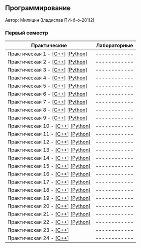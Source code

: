 ## Программирование

Автор: Милицин Владислав ПИ-б-о-201(2)

### Первый семестр

| Практические | Лабораторные |
| ------------ | ------------ |
| Практическая 1 - [[C++]](https://github.com/tw9ntyseven/Programming/blob/master/Practice/01/C%2B%2B/01/01/main.cpp) [[Python]](https://github.com/tw9ntyseven/Programming/blob/master/Practice/01/Python/my.py) | ------------ |
| Практическая 2 - [[C++]](https://github.com/tw9ntyseven/Programming/tree/master/Practice/02/%D0%A1%2B%2B) [[Python]](https://github.com/tw9ntyseven/Programming/blob/master/Practice/02/Python/my.py) | ------------ |
| Практическая 3 - [[C++]](https://github.com/tw9ntyseven/Programming/blob/master/Practice/03/C%2B%2B/03%20C%2B%2B/03%20C%2B%2B/main.cpp) [[Python]](https://github.com/tw9ntyseven/Programming/blob/master/Practice/03/Python/my.py) | ------------ |
| Практическая 4 - [[C++]](https://github.com/tw9ntyseven/Programming/blob/master/Practice/04/C%2B%2B/04%20C%2B%2B/04%20C%2B%2B/main.cpp) [[Python]](https://github.com/tw9ntyseven/Programming/blob/master/Practice/04/Python/my.py) | ------------ |
| Практическая 5 - [[C++]](https://github.com/tw9ntyseven/Programming/blob/master/Practice/05/C%2B%2B/05%20C%2B%2B/05%20C%2B%2B/main.cpp) [[Python]](https://github.com/tw9ntyseven/Programming/blob/master/Practice/05/Python/my.py) | ------------ |
| Практическая 6 - [[C++]](https://github.com/tw9ntyseven/Programming/tree/master/Practice/06/%D0%A1%2B%2B) [[Python]](https://github.com/tw9ntyseven/Programming/blob/master/Practice/06/Python/my.py) | ------------ |
| Практическая 7 - [[C++]](https://github.com/tw9ntyseven/Programming/tree/master/Practice/07/C%2B%2B) [[Python]](https://github.com/tw9ntyseven/Programming/blob/master/Practice/07/Python/my.py) | ------------ |
| Практическая 8 - [[C++]](https://github.com/tw9ntyseven/Programming/blob/master/Practice/08/C%2B%2B/08/08/main.cpp) [[Python]](https://github.com/tw9ntyseven/Programming/blob/master/Practice/08/Python/my.py) | ------------ |
| Практическая 9 - [[C++]](https://github.com/tw9ntyseven/Programming/blob/master/Practice/09/C%2B%2B/09/09/main.cpp) [[Python]](https://github.com/tw9ntyseven/Programming/blob/master/Practice/09/Python/my.py) | ------------ |
| Практическая 10 - [[C++]](https://github.com/tw9ntyseven/Programming/blob/master/Practice/10/C%2B%2B/10/10/main.cpp) [[Python]](https://github.com/tw9ntyseven/Programming/blob/master/Practice/10/Python/my.py) | ------------ |
| Практическая 11 - [[C++]](https://github.com/tw9ntyseven/Programming/blob/master/Practice/11/C%2B%2B/11/11/main.cpp) [[Python]](https://github.com/tw9ntyseven/Programming/blob/master/Practice/11/Python/my.py) | ------------ |
| Практическая 12 - [[C++]](https://github.com/tw9ntyseven/Programming/blob/master/Practice/12/C%2B%2B/12/12/main.cpp) [[Python]](https://github.com/tw9ntyseven/Programming/blob/master/Practice/12/Python/my.py) | ------------ |
| Практическая 13 - [[C++]](https://github.com/tw9ntyseven/Programming/blob/master/Practice/13/C%2B%2B/13/13/main.cpp) [[Python]](https://github.com/tw9ntyseven/Programming/blob/master/Practice/13/Python/my.py) | ------------ |
| Практическая 14 - [[C++]](https://github.com/tw9ntyseven/Programming/blob/master/Practice/14/C%2B%2B/14/14/main.cpp) [[Python]](https://github.com/tw9ntyseven/Programming/blob/master/Practice/14/Python/my.py) | ------------ |
| Практическая 15 - [[C++]](https://github.com/tw9ntyseven/Programming/blob/master/Practice/15/C%2B%2B/15/15/main.cpp) [[Python]](https://github.com/tw9ntyseven/Programming/blob/master/Practice/15/Python/my.py) | ------------ |
| Практическая 16 - [[C++]](https://github.com/tw9ntyseven/Programming/blob/master/Practice/16/C%2B%2B/16/16/main.cpp) [[Python]](https://github.com/tw9ntyseven/Programming/blob/master/Practice/16/Python/my.py) | ------------ |
| Практическая 17 - [[C++]]() [[Python]]() | ------------ |
| Практическая 18 - [[C++]]() [[Python]]() | ------------ |
| Практическая 19 - [[C++]]() [[Python]]() | ------------ |
| Практическая 20 - [[C++]]() [[Python]]() | ------------ |
| Практическая 21 - [[C++]](https://github.com/tw9ntyseven/Programming/blob/master/Practice/21/C%2B%2B/21/21/main.cpp) [[Python]](https://github.com/tw9ntyseven/Programming/blob/master/Practice/21/Python/my.py) | ------------ |
| Практическая 22 - [[C++]]() [[Python]]() | ------------ |
| Практическая 23 - [[C++]](https://github.com/tw9ntyseven/Programming/blob/master/Practice/23/23/main.cpp)  | ------------ |
| Практическая 24 - [[C++]]()  | ------------ |